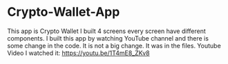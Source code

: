 # Crypto-Wallet-App

This app is Crypto Wallet I built 4 screens every screen have different components. I built this app by watching YouTube channel and there is some change in the code. It is not a big change. It was in the files.
Youtube Video I watched it: https://youtu.be/1T4mE8_ZKv8

